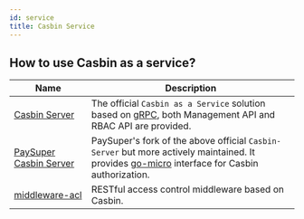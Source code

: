 ```yaml
---
id: service
title: Casbin Service
---
```


## How to use Casbin as a service?

Name | Description
----|----
[Casbin Server](https://github.com/casbin/casbin-server) | The official ``Casbin as a Service`` solution based on [gRPC](https://grpc.io/), both Management API and RBAC API are provided.
[PaySuper Casbin Server](https://github.com/paysuper/casbin-server) | PaySuper's fork of the above official ``Casbin-Server`` but more actively maintained. It provides [go-micro](https://micro.mu/) interface for Casbin authorization.
[middleware-acl](https://github.com/luk4z7/middleware-acl) | RESTful access control middleware based on Casbin.
